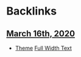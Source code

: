 
# Backlinks
## [March 16th, 2020](<March 16th, 2020.md>)
- [Theme](<Theme.md>) [Full Width Text](<Full Width Text.md>)

